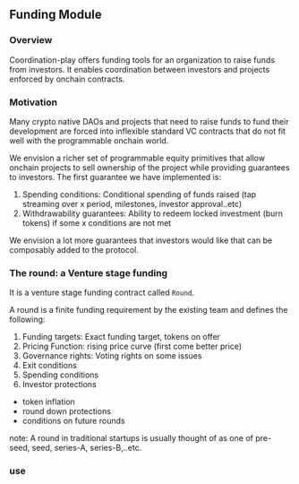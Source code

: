 
## Funding Module 

### Overview 

Coordination-play offers funding tools for an organization to raise funds from investors. It enables coordination between investors and projects enforced by onchain contracts. 

### Motivation 

Many crypto native DAOs and projects that need to raise funds to fund their development are forced into inflexible standard VC contracts that do not fit well with the programmable onchain world. 

We envision a richer set of programmable equity primitives that allow onchain projects to sell ownership of the project while providing guarantees to investors. The first guarantee we have implemented is: 
1. Spending conditions: Conditional spending of funds raised (tap streaming over x period, milestones, investor approval..etc)
2. Withdrawability guarantees: Ability to redeem locked investment (burn tokens) if some x conditions are not met 

We envision a lot more guarantees that investors would like that can be composably added to the protocol. 


### The round: a Venture stage funding 

It is a venture stage funding contract called `Round`. 

A round is a finite funding requirement by the existing team and defines the following:
1. Funding targets: Exact funding target, tokens on offer 
2. Pricing Function: rising price curve (first come better price) 
3. Governance rights: Voting rights on some issues
4. Exit conditions 
5. Spending conditions
6. Investor protections
- token inflation
- round down protections
- conditions on future rounds


note: A round in traditional startups is usually thought of as one of pre-seed, seed, series-A, series-B,..etc.

### use 


